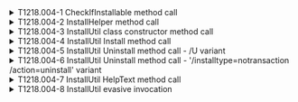 <details>
<summary>T1218.004-1 CheckIfInstallable method call
</summary>
<pre>$ NA </pre>
</details>
<details>
<summary>T1218.004-2 InstallHelper method call
</summary>
<pre>$ NA </pre>
</details>
<details>
<summary>T1218.004-3 InstallUtil class constructor method call
</summary>
<pre>$ NA </pre>
</details>
<details>
<summary>T1218.004-4 InstallUtil Install method call
</summary>
<pre>$ NA </pre>
</details>
<details>
<summary>T1218.004-5 InstallUtil Uninstall method call - /U variant
</summary>
<pre>$ NA </pre>
</details>
<details>
<summary>T1218.004-6 InstallUtil Uninstall method call - '/installtype=notransaction /action=uninstall' variant
</summary>
<pre>$ NA </pre>
</details>
<details>
<summary>T1218.004-7 InstallUtil HelpText method call
</summary>
<pre>$ NA </pre>
</details>
<details>
<summary>T1218.004-8 InstallUtil evasive invocation
</summary>
<pre>$ NA </pre>
</details>
